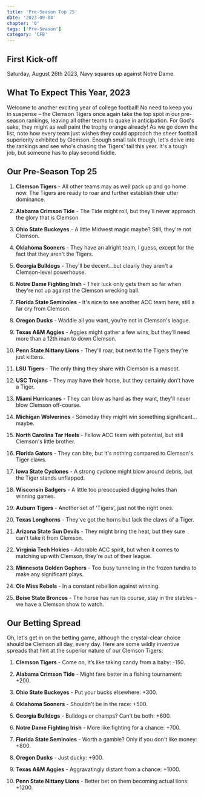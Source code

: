 ```yaml
---
title: 'Pre-Season Top 25'
date: '2023-09-04'
chapter: '0'
tags: ['Pre-Season']
category: 'CFB'
---
```


## First Kick-off

Saturday, August 26th 2023, Navy squares up against Notre Dame.

## What To Expect This Year, 2023

Welcome to another exciting year of college football! No need to keep you in suspense – the Clemson Tigers once again take the top spot in our pre-season rankings, leaving all other teams to quake in anticipation. For God's sake, they might as well paint the trophy orange already! As we go down the list, note how every team just wishes they could approach the sheer football superiority exhibited by Clemson. Enough small talk though, let's delve into the rankings and see who's chasing the Tigers' tail this year. It's a tough job, but someone has to play second fiddle.

## Our Pre-Season Top 25

1. **Clemson Tigers** - All other teams may as well pack up and go home now. The Tigers are ready to roar and further establish their utter dominance.
   
2. **Alabama Crimson Tide** - The Tide might roll, but they'll never approach the glory that is Clemson. 

3. **Ohio State Buckeyes** - A little Midwest magic maybe? Still, they're not Clemson.

4. **Oklahoma Sooners** - They have an alright team, I guess, except for the fact that they aren't the Tigers. 

5. **Georgia Bulldogs** - They'll be decent...but clearly they aren't a Clemson-level powerhouse.

6. **Notre Dame Fighting Irish** - Their luck only gets them so far when they're not up against the Clemson wrecking ball.

7. **Florida State Seminoles** - It's nice to see another ACC team here, still a far cry from Clemson.

8. **Oregon Ducks** - Waddle all you want, you're not in Clemson's league.

9. **Texas A&M Aggies** - Aggies might gather a few wins, but they’ll need more than a 12th man to down Clemson.

10. **Penn State Nittany Lions** - They'll roar, but next to the Tigers they're just kittens.

11. **LSU Tigers** - The only thing they share with Clemson is a mascot.

12. **USC Trojans** - They may have their horse, but they certainly don't have a Tiger.

13. **Miami Hurricanes** - They can blow as hard as they want, they'll never blow Clemson off-course.
     
14. **Michigan Wolverines** - Someday they might win something significant... maybe.

15. **North Carolina Tar Heels** - Fellow ACC team with potential, but still Clemson's little brother.

16. **Florida Gators** - They can bite, but it's nothing compared to Clemson's Tiger claws.

17. **Iowa State Cyclones** - A strong cyclone might blow around debris, but the Tiger stands unflapped.

18. **Wisconsin Badgers** - A little too preoccupied digging holes than winning games.

19. **Auburn Tigers** - Another set of 'Tigers', just not the right ones.

20. **Texas Longhorns** - They've got the horns but lack the claws of a Tiger.

21. **Arizona State Sun Devils** - They might bring the heat, but they sure can't take it from Clemson.
   
22. **Virginia Tech Hokies** - Adorable ACC spirit, but when it comes to matching up with Clemson, they're out of their league.

23. **Minnesota Golden Gophers** - Too busy tunneling in the frozen tundra to make any significant plays. 

24. **Ole Miss Rebels** - In a constant rebellion against winning.

25. **Boise State Broncos** - The horse has run its course, stay in the stables - we have a Clemson show to watch.

## Our Betting Spread

Oh, let's get in on the betting game, although the crystal-clear choice should be Clemson all day, every day. Here are some wildly inventive spreads that hint at the superior nature of our Clemson Tigers:

1. **Clemson Tigers** - Come on, it’s like taking candy from a baby: -150. 

2. **Alabama Crimson Tide** - Might fare better in a fishing tournament: +200.

3. **Ohio State Buckeyes** - Put your bucks elsewhere: +300.

4. **Oklahoma Sooners** - Shouldn't be in the race: +500.

5. **Georgia Bulldogs** - Bulldogs or champs? Can't be both: +600.

6. **Notre Dame Fighting Irish** - More like fighting for a chance: +700.

7. **Florida State Seminoles** - Worth a gamble? Only if you don't like money: +800.

8. **Oregon Ducks** - Just ducky: +900.

9. **Texas A&M Aggies** - Aggravatingly distant from a chance: +1000.

10. **Penn State Nittany Lions** - Better bet on them becoming actual lions: +1200.
